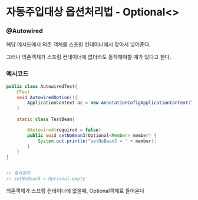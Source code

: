 # 자동주입대상 옵션처리법 - Optional<>

### @Autowired

해당 메서드에서 의존 객체를 스프링 컨테이너에서 찾아서 넣어준다.

그러나 의존객체가 스프링 컨테이너에 없더라도 동작해야할 때가 있다고 한다.



### 예시코드

```java
public class AutowiredTest{
    @Test
    void AutowiredOption(){
        ApplicationContext ac = new AnnotationCofigApplicationContext(TestBean.class)
    }
    
    static class TestBean{

        @Autowired(required = false)
        public void setNoBean3(Optional<Member> member) {
            System.out.println("setNoBean3 = " + member);
        }
    }
}


// 출력결과
// setNoBean3 = Optional.empty
```

의존객체가 스프링 컨테이너에 없을때, Optional객체로 들어온다